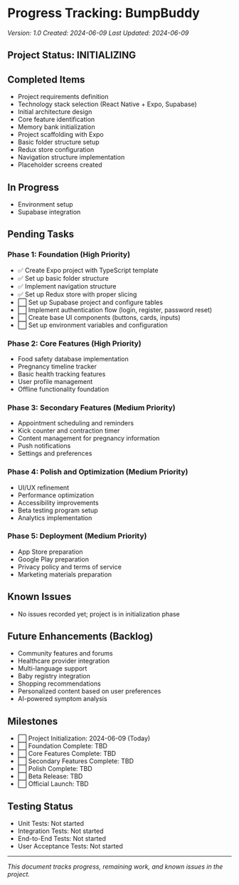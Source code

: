 # Progress Tracking: BumpBuddy

_Version: 1.0_
_Created: 2024-06-09_
_Last Updated: 2024-06-09_

## Project Status: INITIALIZING

## Completed Items

- Project requirements definition
- Technology stack selection (React Native + Expo, Supabase)
- Initial architecture design
- Core feature identification
- Memory bank initialization
- Project scaffolding with Expo
- Basic folder structure setup
- Redux store configuration
- Navigation structure implementation
- Placeholder screens created

## In Progress

- Environment setup
- Supabase integration

## Pending Tasks

### Phase 1: Foundation (High Priority)

- ✅ Create Expo project with TypeScript template
- ✅ Set up basic folder structure
- ✅ Implement navigation structure
- ✅ Set up Redux store with proper slicing
- ⬜ Set up Supabase project and configure tables
- ⬜ Implement authentication flow (login, register, password reset)
- ⬜ Create base UI components (buttons, cards, inputs)
- ⬜ Set up environment variables and configuration

### Phase 2: Core Features (High Priority)

- Food safety database implementation
- Pregnancy timeline tracker
- Basic health tracking features
- User profile management
- Offline functionality foundation

### Phase 3: Secondary Features (Medium Priority)

- Appointment scheduling and reminders
- Kick counter and contraction timer
- Content management for pregnancy information
- Push notifications
- Settings and preferences

### Phase 4: Polish and Optimization (Medium Priority)

- UI/UX refinement
- Performance optimization
- Accessibility improvements
- Beta testing program setup
- Analytics implementation

### Phase 5: Deployment (Medium Priority)

- App Store preparation
- Google Play preparation
- Privacy policy and terms of service
- Marketing materials preparation

## Known Issues

- No issues recorded yet; project is in initialization phase

## Future Enhancements (Backlog)

- Community features and forums
- Healthcare provider integration
- Multi-language support
- Baby registry integration
- Shopping recommendations
- Personalized content based on user preferences
- AI-powered symptom analysis

## Milestones

- ⬜ Project Initialization: 2024-06-09 (Today)
- ⬜ Foundation Complete: TBD
- ⬜ Core Features Complete: TBD
- ⬜ Secondary Features Complete: TBD
- ⬜ Polish Complete: TBD
- ⬜ Beta Release: TBD
- ⬜ Official Launch: TBD

## Testing Status

- Unit Tests: Not started
- Integration Tests: Not started
- End-to-End Tests: Not started
- User Acceptance Tests: Not started

---

_This document tracks progress, remaining work, and known issues in the project._
